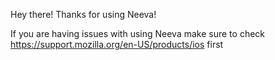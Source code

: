 Hey there! Thanks for using Neeva!

If you are having issues with using Neeva make sure to check https://support.mozilla.org/en-US/products/ios first
